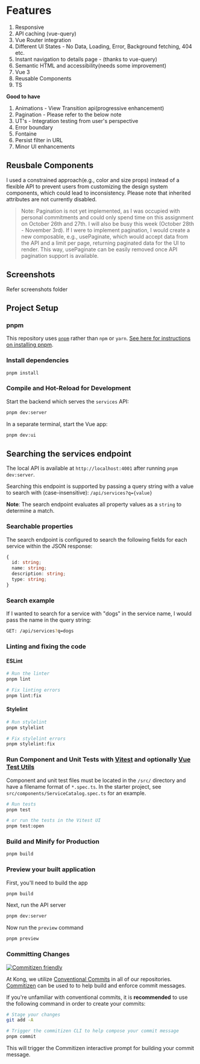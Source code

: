 # Features
1. Responsive
2. API caching (vue-query)
3. Vue Router integration
4. Different UI States - No Data, Loading, Error, Background fetching, 404 etc.
5. Instant navigation to details page - (thanks to vue-query)
6. Semantic HTML and accessibility(needs some improvement)
7. Vue 3
8. Reusable Components
9. TS

**Good to have**
1. Animations - View Transition api(progressive enhancement)
2. Pagination - Please refer to the below note
3. UT's - Integration testing from user's perspective
4. Error boundary
5. Fontaine
6. Persist filter in URL
7. Minor UI enhancements

## Reusbale Components
I used a constrained approach(e.g., color and size props) instead of a flexible API to prevent users from customizing the design system components, which could lead to inconsistency. Please note that inherited attributes are not currently disabled.

> Note: Pagination is not yet implemented, as I was occupied with personal commitments and could only spend time on this assignment on October 26th and 27th. I will also be busy this week (October 28th - November 3rd). If I were to implement pagination, I would create a new composable, e.g., usePaginate, which would accept data from the API and a limit per page, returning paginated data for the UI to render. This way, usePaginate can be easily removed once API pagination support is available.


## Screenshots
Refer screenshots folder


## Project Setup


### pnpm

This repository uses [`pnpm`](https://pnpm.io) rather than `npm` or `yarn`. [See here for instructions on installing pnpm](https://pnpm.io/installation).

### Install dependencies

```sh
pnpm install
```

### Compile and Hot-Reload for Development

Start the backend which serves the `services` API:

```sh
pnpm dev:server
```

In a separate terminal, start the Vue app:

```sh
pnpm dev:ui
```

## Searching the services endpoint

The local API is available at `http://localhost:4001` after running `pnpm dev:server`.

Searching this endpoint is supported by passing a query string with a value to search with (case-insensitive): `/api/services?q={value}`

**Note**: The search endpoint evaluates all property values as a `string` to determine a match.

### Searchable properties

The search endpoint is configured to search the following fields for each service within the JSON response:

```ts
{
  id: string;
  name: string;
  description: string;
  type: string;
}
```

### Search example

If I wanted to search for a service with "dogs" in the service name, I would pass the name in the query string:

```sh
GET: /api/services?q=dogs
```

### Linting and fixing the code

#### ESLint

```sh
# Run the linter
pnpm lint

# Fix linting errors
pnpm lint:fix
```

#### Stylelint

```sh
# Run stylelint
pnpm stylelint

# Fix stylelint errors
pnpm stylelint:fix
```

### Run Component and Unit Tests with [Vitest](https://vitest.dev/) and optionally [Vue Test Utils](https://test-utils.vuejs.org/)

Component and unit test files must be located in the `/src/` directory and have a filename format of `*.spec.ts`. In the starter project, see `src/components/ServiceCatalog.spec.ts` for an example.

```sh
# Run tests
pnpm test

# or run the tests in the Vitest UI
pnpm test:open
```

### Build and Minify for Production

```sh
pnpm build
```

### Preview your built application

First, you'll need to build the app

```sh
pnpm build
```

Next, run the API server

```sh
pnpm dev:server
```

Now run the `preview` command

```sh
pnpm preview
```

### Committing Changes

[![Commitizen friendly](https://img.shields.io/badge/commitizen-friendly-brightgreen.svg)](http://commitizen.github.io/cz-cli/)

At Kong, we utilize [Conventional Commits](https://www.conventionalcommits.org/) in all of our repositories. [Commitizen](https://github.com/commitizen/cz-cli) can be used to to help build and enforce commit messages.

If you're unfamiliar with conventional commits, it is **recommended** to use the following command in order to create your commits:

```sh
# Stage your changes
git add -A

# Trigger the commitizen CLI to help compose your commit message
pnpm commit
```

This will trigger the Commitizen interactive prompt for building your commit message.
